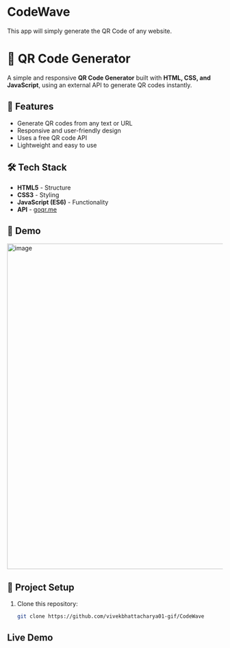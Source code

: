 # CodeWave
This app will simply generate the QR Code of any website.

# 📱 QR Code Generator

A simple and responsive **QR Code Generator** built with **HTML, CSS, and JavaScript**, using an external API to generate QR codes instantly.  

## 🚀 Features
- Generate QR codes from any text or URL
- Responsive and user-friendly design
- Uses a free QR code API
- Lightweight and easy to use

## 🛠️ Tech Stack
- **HTML5** - Structure  
- **CSS3** - Styling  
- **JavaScript (ES6)** - Functionality  
- **API** - [goqr.me](https://goqr.me/api/) 

## 📸 Demo
<img width="783" height="759" alt="image" src="https://github.com/user-attachments/assets/f27b3d1c-cbf9-4c72-a2b3-4861e51c32a3" />



## 📂 Project Setup
1. Clone this repository:
   ```bash
   git clone https://github.com/vivekbhattacharya01-gif/CodeWave


## Live Demo 

